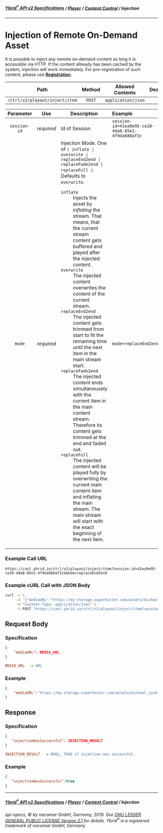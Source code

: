 ##### [**Ybrid<sup>®</sup> API v2 Specifications**](../../) / [**Player**](../) / [**Content Control**](./) / Injection
---

# Injection of Remote On-Demand Asset

It is possible to inject any remote on-demand content as long it is accessible via HTTP. If 
the content allready has been cached by the system, injection will work immediately. For pre-registration of 
such content, please use [**Registration**](/v2/backend/media-asset-management/registration.md).

Path | Method | Allowed Contents | Description
------------- | :-------------: | :-------------: | :-------------:
`/ctrl/v2/playout/inject/item` | `POST` | `application/json` | 
  
Parameter | Use | Description | Example
:---: | :---: | --- | :--- 
`session-id` | *required* | Id of Session | `session-id=41ea9e95-ce20-4da8-85e1-4f9da688af3c`
`mode` | *required* | Injection Mode. One of `( inflate \| overwrite \| replaceEnd2end \| replaceFade2end \| replaceFull )`. Defaults to `overwrite`.<br/><dl><dt>`inflate`</dt><dd>Injects the asset by *inflating* the stream. That means, that the current stream content gets buffered and played after the injected content.</dd><dt>`overwrite`</dt><dd>The injected content overwrites the content of the current stream.</dd><dt>`replaceEnd2end`</dt><dd>The injected content gets trimmed from start to fit the remaining time until the next item in the main stream start.</dd><dt>`replaceFade2end`</dt><dd>The injected content ends simultanousely with the current item in the main content stream. Therefore its content gets trimmed at the end and faded out.</dd><dt>`replaceFull`</dt><dd>The injected content will be played fully by overwriting the current main content item and inflating the main stream. The main stream will start with the exact beginning of the next item.</dd></dl> | `mode=replaceEnd2end`

### Example Call URL
```text
https://cast.ybrid.io/ctrl/v2/playout/inject/item?session-id=41ea9e95-ce20-4da8-85e1-4f9da688af3c&mode=replaceEnd2end
```

### Example cURL Call with JSON Body
```bash
curl -v \
     -d '{"mediaURL":"https://my-storage.superhoster.com/assets/michael_jackson-thriller.mp3"}' \
     -H "Content-Type: application/json" \
     -X POST "https://cast.ybrid.io/ctrl/v2/playout/inject/item?session-id=41ea9e95-ce20-4da8-85e1-4f9da688af3c&mode=replaceEnd2end"
```

## Request Body
### Specification
```json
{
    "mediaURL": MEDIA_URL
}
```
```ini
MEDIA_URL   = URL
```

### Example
```json
{
    "mediaURL":"https://my-storage.superhoster.com/assets/michael_jackson-thriller.mp3"
}
```

## Response
### Specification
```json
{
   "injectionWasSuccessful": INJECTION_RESULT
}
```
```ini
INJECTION_RESULT   = BOOL; TRUE if injection was successful.
```
### Example
```json
{
   "injectionWasSuccessful":true
}
```

---
##### [**Ybrid<sup>®</sup> API v2 Specifications**](../../) / [**Player**](../) / [**Content Control**](./) / Injection
###### api-specs, © by nacamar GmbH, Germany, 2019. See [GNU LESSER GENERAL PUBLIC LICENSE Version 2.1](/LICENSE) for details. Ybrid<sup>®</sup> is a registered trademark of nacamar GmbH, Germany 
